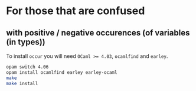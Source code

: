 # For those that are confused
## with positive / negative occurences (of variables (in types))

To install `occur` you will need `OCaml >= 4.03`, `ocamlfind` and `earley`.

```bash
opam switch 4.06
opam install ocamlfind earley earley-ocaml
make
make install
```
